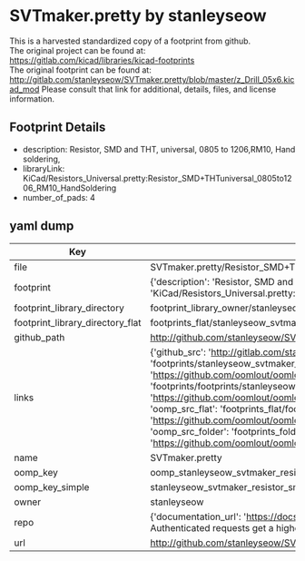 # SVTmaker.pretty by stanleyseow  
This is a harvested standardized copy of a footprint from github.  
The original project can be found at:  
https://gitlab.com/kicad/libraries/kicad-footprints  
The original footprint can be found at:
http://gitlab.com/stanleyseow/SVTmaker.pretty/blob/master/z_Drill_05x6.kicad_mod
Please consult that link for additional, details, files, and license information.  
## Footprint Details
* description: Resistor, SMD and THT, universal, 0805 to 1206,RM10,  Hand soldering,  
* libraryLink: KiCad/Resistors_Universal.pretty:Resistor_SMD+THTuniversal_0805to1206_RM10_HandSoldering  
* number_of_pads: 4  
## yaml dump  
| Key | Value |  
| --- | --- |  
| file | SVTmaker.pretty/Resistor_SMD+THTuniversal_0805to1206_RM10_HandSoldering.kicad_mod |  
| footprint | {'description': 'Resistor, SMD and THT, universal, 0805 to 1206,RM10,  Hand soldering,', 'libraryLink': 'KiCad/Resistors_Universal.pretty:Resistor_SMD+THTuniversal_0805to1206_RM10_HandSoldering', 'number_of_pads': 4} |  
| footprint_library_directory | footprint_library_owner/stanleyseow_SVTmaker.pretty |  
| footprint_library_directory_flat | footprints_flat/stanleyseow_svtmaker_resistor_smd_thtuniversal_0805to1206_rm10_handsoldering/working |  
| github_path | http://github.com/stanleyseow/SVTmaker.pretty/blob/master/Resistor_SMD+THTuniversal_0805to1206_RM10_HandSoldering.kicad_mod |  
| links | {'github_src': 'http://gitlab.com/stanleyseow/SVTmaker.pretty/blob/master/z_Drill_05x6.kicad_mod', 'github_src_repo': 'https://gitlab.com/kicad/libraries/kicad-footprints', 'oomp_bot': 'footprints/stanleyseow_svtmaker_resistor_smd_thtuniversal_0805to1206_rm10_handsoldering/working', 'oomp_bot_github': 'https://github.com/oomlout/oomlout_oomp_footprint_bot/tree/main/footprints/stanleyseow_svtmaker_resistor_smd_thtuniversal_0805to1206_rm10_handsoldering/working', 'oomp_doc': 'footprints/footprints/stanleyseow/SVTmaker/Resistor_SMD+THTuniversal_0805to1206_RM10_HandSoldering/working/', 'oomp_doc_github': 'https://github.com/oomlout/oomlout_oomp_footprint_doc/tree/main/footprints/footprints/stanleyseow/SVTmaker/Resistor_SMD+THTuniversal_0805to1206_RM10_HandSoldering/working', 'oomp_src_flat': 'footprints_flat/footprints_flat/stanleyseow_svtmaker_resistor_smd_thtuniversal_0805to1206_rm10_handsoldering/working', 'oomp_src_flat_github': 'https://github.com/oomlout/oomlout_oomp_footprint_src/tree/main/footprints_flat/stanleyseow_svtmaker_resistor_smd_thtuniversal_0805to1206_rm10_handsoldering/working', 'oomp_src_folder': 'footprints_folder/footprints_folder/stanleyseow/SVTmaker/Resistor_SMD+THTuniversal_0805to1206_RM10_HandSoldering/working', 'oomp_src_folder_github': 'https://github.com/oomlout/oomlout_oomp_footprint_src/tree/main/footprints_folder/stanleyseow/SVTmaker/Resistor_SMD+THTuniversal_0805to1206_RM10_HandSoldering/working'} |  
| name | SVTmaker.pretty |  
| oomp_key | oomp_stanleyseow_svtmaker_resistor_smd_thtuniversal_0805to1206_rm10_handsoldering |  
| oomp_key_simple | stanleyseow_svtmaker_resistor_smd_thtuniversal_0805to1206_rm10_handsoldering |  
| owner | stanleyseow |  
| repo | {'documentation_url': 'https://docs.github.com/rest/overview/resources-in-the-rest-api#rate-limiting', 'message': "API rate limit exceeded for 84.66.173.59. (But here's the good news: Authenticated requests get a higher rate limit. Check out the documentation for more details.)"} |  
| url | http://github.com/stanleyseow/SVTmaker.pretty |  

